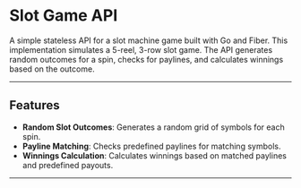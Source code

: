 # Slot Game API

A simple stateless API for a slot machine game built with Go and Fiber. This implementation simulates a 5-reel, 3-row slot game. The API generates random outcomes for a spin, checks for paylines, and calculates winnings based on the outcome.

---

## Features

- **Random Slot Outcomes**: Generates a random grid of symbols for each spin.
- **Payline Matching**: Checks predefined paylines for matching symbols.
- **Winnings Calculation**: Calculates winnings based on matched paylines and predefined payouts.

---